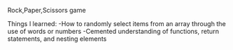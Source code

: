 Rock,Paper,Scissors game

Things I learned:
    -How to randomly select items from an array through the use of words or numbers
    -Cemented understanding of functions, return statements, and nesting elements